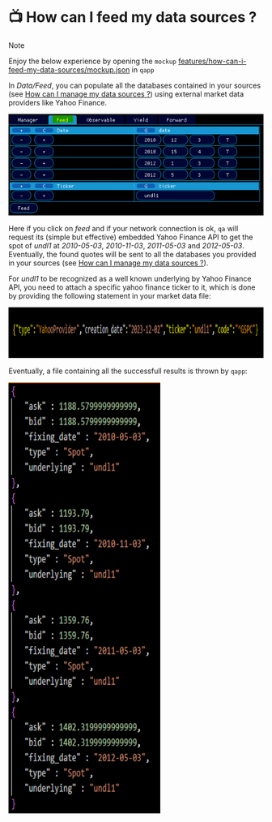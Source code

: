 # 📺 How can I feed my data sources ?

> [!NOTE]
> Enjoy the below experience by opening the `mockup` [features/how-can-i-feed-my-data-sources/mockup.json](mockup.json) in `qapp`

In <em>Data/Feed</em>, you can populate all the databases contained in your sources (see [How can I manage my data sources ?](../features/how-can-i-manage-my-data-sources/doc.md)) using external market data providers like Yahoo Finance.

<div align="left">
  <div>
    <img src="captures/Capture1.PNG" width="600" height="200"/>
  </div>
</div>

Here if you click on <em>feed</em> and if your network connection is ok, `qa` will request its (simple but effective) embedded Yahoo Finance API to get the spot of <em>undl1</em> at <em>2010-05-03</em>, <em>2010-11-03</em>, <em>2011-05-03</em> and <em>2012-05-03</em>. Eventually, the found quotes will be sent to all the databases you provided in your sources (see [How can I manage my data sources ?](../features/how-can-i-manage-my-data-sources/doc.md)).

For <em>undl1</em> to be recognized as a well known underlying by Yahoo Finance API, you need to attach a specific yahoo finance ticker to it, which is done by providing the following statement in your market data file:

<div align="left">
  <div>
    <img src="captures/Capture2.PNG" width="1000" height="100"/>
  </div>
</div>

Eventually, a file containing all the successfull results is thrown by `qapp`:

<div align="left">
  <div>
    <img src="captures/Capture3.PNG" width="300" height="850"/>
  </div>
</div>